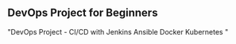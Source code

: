 ## DevOps Project for Beginners   

"DevOps Project - CI/CD with Jenkins Ansible Docker Kubernetes "

